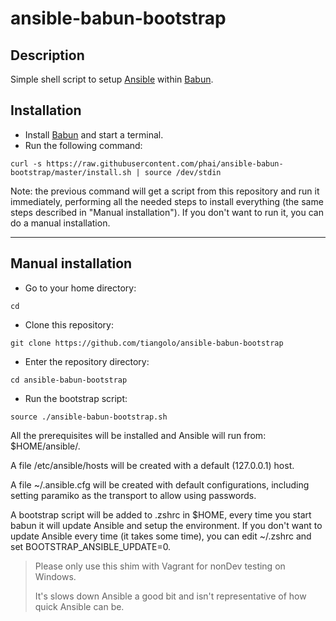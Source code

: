 # ansible-babun-bootstrap

## Description

Simple shell script to setup [Ansible](http://www.ansible.com/) within [Babun](http://babun.github.io/).

## Installation

* Install [Babun](http://babun.github.io/) and start a terminal.
* Run the following command:

```
curl -s https://raw.githubusercontent.com/phai/ansible-babun-bootstrap/master/install.sh | source /dev/stdin
```

Note: the previous command will get a script from this repository and run it immediately, performing all the needed
steps to install everything (the same steps described in "Manual installation").
If you don't want to run it, you can do a manual installation.

-----

## Manual installation

* Go to your home directory:

```
cd
```

* Clone this repository:

```
git clone https://github.com/tiangolo/ansible-babun-bootstrap
```

* Enter the repository directory:

```
cd ansible-babun-bootstrap
```

* Run the bootstrap script:

```
source ./ansible-babun-bootstrap.sh
```

All the prerequisites will be installed and Ansible will run from: $HOME/ansible/.

A file /etc/ansible/hosts will be created with a default (127.0.0.1) host.

A file ~/.ansible.cfg will be created with default configurations, including setting paramiko as the transport to allow
using passwords.

A bootstrap script will be added to .zshrc in $HOME, every time you start babun it will update Ansible and setup the
environment. If you don't want to update Ansible every time (it takes some time), you can edit ~/.zshrc and set
BOOTSTRAP_ANSIBLE_UPDATE=0.


> Please only use this shim with Vagrant for nonDev testing on Windows.
>
> It's slows down Ansible a good bit and isn't representative of how quick Ansible can be.
